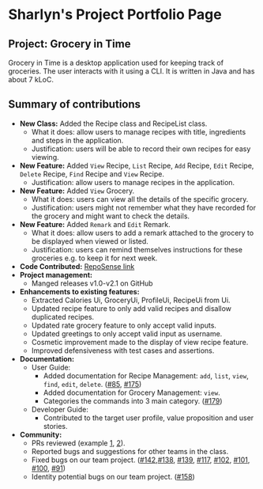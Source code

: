 # Sharlyn's Project Portfolio Page

## Project: Grocery in Time
Grocery in Time is a desktop application used for keeping track of groceries.
The user interacts with it using a CLI. It is written in Java and has about 7 kLoC.

## Summary of contributions
* **New Class:** Added the Recipe class and RecipeList class. 
  * What it does: allow users to manage recipes with title, ingredients and steps in the application. 
  * Justification: users will be able to record their own recipes for easy viewing.
* **New Feature:** Added `View` Recipe, `List` Recipe, `Add` Recipe, `Edit` Recipe, `Delete` Recipe, `Find` Recipe and `View` Recipe. 
  * Justification: allow users to manage recipes in the application.
* **New Feature:** Added `View` Grocery.
  * What it does: users can view all the details of the specific grocery.
  * Justification: users might not remember what they have recorded for the grocery and might want to check the details.
* **New Feature:** Added `Remark` and `Edit` Remark.
  * What it does: allow users to add a remark attached to the grocery to be displayed when viewed or listed.
  * Justification: users can remind themselves instructions for these groceries e.g. to keep it for next week.
* **Code Contributed:** [RepoSense link](https://nus-cs2113-ay2324s2.github.io/tp-dashboard/?search=sharlynlui&breakdown=true&sort=groupTitle%20dsc&sortWithin=title&since=2024-02-23&timeframe=commit&mergegroup=&groupSelect=groupByRepos&checkedFileTypes=docs~functional-code~test-code~other)
* **Project management:** 
  * Manged releases v1.0-v2.1 on GitHub
* **Enhancements to existing features:** 
  * Extracted Calories Ui, GroceryUi, ProfileUi, RecipeUi from Ui.
  * Updated recipe feature to only add valid recipes and disallow duplicated recipes.
  * Updated rate grocery feature to only accept valid inputs.
  * Updated greetings to only accept valid input as username.
  * Cosmetic improvement made to the display of view recipe feature. 
  * Improved defensiveness with test cases and assertions.
* **Documentation:**
  * User Guide:
    * Added documentation for Recipe Management: `add`, `list`, `view`, `find`, `edit`, `delete`. ([#85](https://github.com/AY2324S2-CS2113-T12-2/tp/pull/85/commits), [#175](https://github.com/AY2324S2-CS2113-T12-2/tp/pull/175))
    * Added documentation for Grocery Management: `view`.
    * Categories the commands into 3 main category. ([#179](https://github.com/AY2324S2-CS2113-T12-2/tp/pull/179))
  * Developer Guide:
    * Contributed to the target user profile, value proposition and user stories.
* **Community:**
  * PRs reviewed (example [1](https://github.com/nus-cs2113-AY2324S2/tp/pull/24), [2](https://github.com/AY2324S2-CS2113-T12-2/tp/pull/24)).
  * Reported bugs and suggestions for other teams in the class.
  * Fixed bugs on our team project. ([#142](https://github.com/AY2324S2-CS2113-T12-2/tp/issues/142),[#138](https://github.com/AY2324S2-CS2113-T12-2/tp/issues/138), [#139](https://github.com/AY2324S2-CS2113-T12-2/tp/issues/139), [#117](https://github.com/AY2324S2-CS2113-T12-2/tp/issues/117), [#102](https://github.com/AY2324S2-CS2113-T12-2/tp/issues/102), [#101](https://github.com/AY2324S2-CS2113-T12-2/tp/issues/101), [#100](https://github.com/AY2324S2-CS2113-T12-2/tp/issues/100), [#91](https://github.com/AY2324S2-CS2113-T12-2/tp/issues/91))
  * Identity potential bugs on our team project. ([#158](https://github.com/AY2324S2-CS2113-T12-2/tp/issues/158))
  
